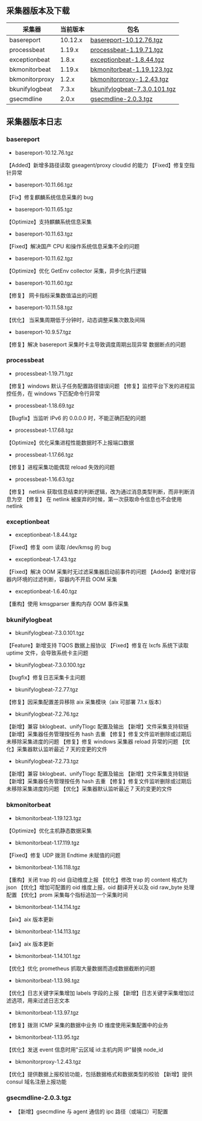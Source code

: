 ## 采集器版本及下载

采集器 | 当前版本 | 包名
----|------|---
basereport | 10.12.x | [basereport-10.12.76.tgz](https://bkopen-1252002024.file.myqcloud.com/gse_plugins/basereport-10.12.76.tgz)
processbeat | 1.19.x | [processbeat-1.19.71.tgz](https://bkopen-1252002024.file.myqcloud.com/gse_plugins/processbeat-1.19.71.tgz)
exceptionbeat | 1.8.x | [exceptionbeat-1.8.44.tgz](https://bkopen-1252002024.file.myqcloud.com/gse_plugins/exceptionbeat-1.8.44.tgz)
bkmonitorbeat | 1.19.x | [bkmonitorbeat-1.19.123.tgz](https://bkopen-1252002024.file.myqcloud.com/gse_plugins/bkmonitorbeat-1.19.123.tgz)
bkmonitorproxy | 1.2.x | [bkmonitorproxy-1.2.43.tgz](https://bkopen-1252002024.file.myqcloud.com/gse_plugins/bkmonitorproxy-1.2.43.tgz)
bkunifylogbeat | 7.3.x | [bkunifylogbeat-7.3.0.101.tgz](https://bkopen-1252002024.file.myqcloud.com/gse_plugins/bkunifylogbeat-7.3.0.101.tgz)
gsecmdline | 2.0.x | [gsecmdline-2.0.3.tgz](https://bkopen-1252002024.file.myqcloud.com/gse_plugins/gsecmdline-2.0.3.tgz)

## 采集器版本日志

### basereport

- basereport-10.12.76.tgz

【Added】新增多路径读取 gseagent/proxy cloudid 的能力
【Fixed】修复空指针异常

- basereport-10.11.66.tgz

【Fix】修复麒麟系统信息采集的 bug

- basereport-10.11.65.tgz

【Optimize】支持麒麟系统信息采集

- basereport-10.11.63.tgz

【Fixed】解决国产 CPU 和操作系统信息采集不全的问题

- basereport-10.11.62.tgz

【Optimize】优化 GetEnv collector 采集，异步化执行逻辑

- basereport-10.11.60.tgz

【修复】 网卡指标采集数值溢出的问题

- basereport-10.11.58.tgz

【优化】 当采集周期低于分钟时，动态调整采集次数及间隔

- basereport-10.9.57.tgz

【修复】解决 basereport 采集时卡主导致调度周期出现异常 数据断点的问题


### processbeat

- processbeat-1.19.71.tgz

【修复】windows 默认子任务配置路径错误问题
【修复】监控平台下发的进程监控任务，在 windows 下匹配命令行异常

- processbeat-1.18.69.tgz

【Bugfix】当监听 IPv6 的 0.0.0.0 时，不能正确匹配的问题

- processbeat-1.17.68.tgz

【Optimize】优化采集进程性能数据时不上报端口数据

- processbeat-1.17.66.tgz

【修复】进程采集功能偶现 reload 失效的问题

- processbeat-1.16.63.tgz

【修复】 netlink 获取信息结束的判断逻辑，改为通过消息类型判断，而非判断消息为空
【修复】 在 netlink 被废弃的时候，第一次获取命令信息也不会使用 netlink

### exceptionbeat

- exceptionbeat-1.8.44.tgz

【Fixed】修复 oom 读取 /dev/kmsg 的 bug

- exceptionbeat-1.7.43.tgz

【Fixed】解决 OOM 采集时无过滤采集器启动前事件的问题
【Added】新增对容器内环境的过滤判断，容器内不开启 OOM 采集

- exceptionbeat-1.6.40.tgz

【重构】使用 kmsgparser 重构内存 OOM 事件采集

### bkunifylogbeat

- bkunifylogbeat-7.3.0.101.tgz

【Feature】新增支持 TQOS 数据上报协议
【Fixed】修复在 lxcfs 系统下读取 uptime 文件，会导致系统卡主问题

- bkunifylogbeat-7.3.0.100.tgz

【bugfix】修复日志采集卡主问题

- bkunifylogbeat-7.2.77.tgz

【修复】因采集配置差异移除 aix 采集模块（aix 可部署 7.1.x 版本）

- bkunifylogbeat-7.2.76.tgz

【新增】兼容 bklogbeat、unifyTlogc 配置及输出
【新增】文件采集支持软链
【新增】采集器任务管理按任务 hash 去重
【修复】修复文件监听删除或过期后未移除采集进度的问题
【修复】修复 windows 采集器 reload 异常的问题
【优化】采集器默认监听最近 7 天的变更的文件

- bkunifylogbeat-7.2.73.tgz

【新增】兼容 bklogbeat、unifyTlogc 配置及输出
【新增】文件采集支持软链
【新增】采集器任务管理按任务 hash 去重
【修复】修复文件监听删除或过期后未移除采集进度的问题
【优化】采集器默认监听最近 7 天的变更的文件

### bkmonitorbeat

- bkmonitorbeat-1.19.123.tgz

【Optimize】优化主机静态数据采集

- bkmonitorbeat-1.17.119.tgz

【Fixed】修复 UDP 拨测 Endtime 未赋值的问题

- bkmonitorbeat-1.16.118.tgz

【重构】关闭 trap 的 oid 自动维度上报
【优化】修改 trap 的 content 格式为 json
【优化】增加可配置的 oid 维度上报，oid 翻译开关以及 oid raw_byte 处理配置
【优化】prom 采集每个指标追加一个采集时间

- bkmonitorbeat-1.14.114.tgz

【aix】aix 版本更新

- bkmonitorbeat-1.14.113.tgz

【aix】aix 版本更新

- bkmonitorbeat-1.14.101.tgz

【优化】优化 prometheus 抓取大量数据而造成数据截断的问题

- bkmonitorbeat-1.13.98.tgz

【优化】日志关键字采集增加 labels 字段的上报
【新增】日志关键字采集增加过滤选项，用来过滤日志文本

- bkmonitorbeat-1.13.97.tgz

【修复】拨测 ICMP 采集的数据中业务 ID 维度使用采集配置中的业务


- bkmonitorbeat-1.13.95.tgz

【优化】发送 event 信息时用"云区域 id:主机内网 IP"替换 node_id

- bkmonitorproxy-1.2.43.tgz

【优化】提供数据上报校验功能，包括数据格式和数据类型的校验
【新增】提供 consul 域名注册上报功能


### gsecmdline-2.0.3.tgz

- 【新增】gsecmdline 与 agent 通信的 ipc 路径（或端口）可配置
